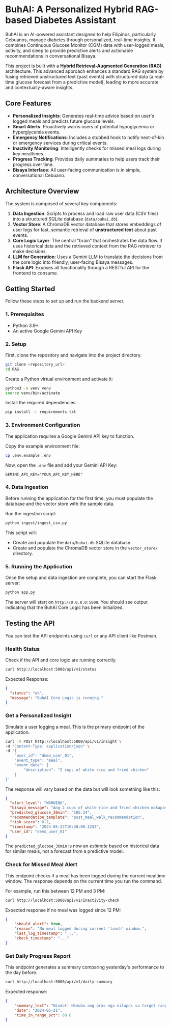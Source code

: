# BuhAI: A Personalized Hybrid RAG-based Diabetes Assistant

BuhAI is an AI-powered assistant designed to help Filipinos, particularly Cebuanos, manage diabetes through personalized, real-time insights. It combines Continuous Glucose Monitor (CGM) data with user-logged meals, activity, and sleep to provide predictive alerts and actionable recommendations in conversational Bisaya.

This project is built with a **Hybrid Retrieval-Augmented Generation (RAG)** architecture. This advanced approach enhances a standard RAG system by fusing retrieved unstructured text (past events) with structured data (a real-time glucose forecast from a predictive model), leading to more accurate and contextually-aware insights.

## Core Features

- **Personalized Insights**: Generates real-time advice based on user's logged meals and predicts future glucose levels.
- **Smart Alerts**: Proactively warns users of potential hypoglycemia or hyperglycemia events.
- **Emergency Notifications**: Includes a stubbed hook to notify next-of-kin or emergency services during critical events.
- **Inactivity Monitoring**: Intelligently checks for missed meal logs during key mealtimes.
- **Progress Tracking**: Provides daily summaries to help users track their progress over time.
- **Bisaya Interface**: All user-facing communication is in simple, conversational Cebuano.

## Architecture Overview

The system is composed of several key components:
1.  **Data Ingestion**: Scripts to process and load raw user data (CSV files) into a structured SQLite database (`data/buhai.db`).
2.  **Vector Store**: A ChromaDB vector database that stores embeddings of user logs for fast, semantic retrieval of **unstructured text** about past events.
3.  **Core Logic Layer**: The central "brain" that orchestrates the data flow. It uses historical data and the retrieved context from the RAG retriever to make decisions.
4.  **LLM for Generation**: Uses a Gemini LLM to translate the decisions from the core logic into friendly, user-facing Bisaya messages.
5.  **Flask API**: Exposes all functionality through a RESTful API for the frontend to consume.

## Getting Started

Follow these steps to set up and run the backend server.

### 1. Prerequisites

- Python 3.9+
- An active Google Gemini API Key

### 2. Setup

First, clone the repository and navigate into the project directory.

```bash
git clone <repository_url>
cd RAG
```

Create a Python virtual environment and activate it:
```bash
python3 -m venv venv
source venv/bin/activate
```

Install the required dependencies:
```bash
pip install -r requirements.txt
```

### 3. Environment Configuration

The application requires a Google Gemini API key to function.

Copy the example environment file:
```bash
cp .env.example .env
```
Now, open the `.env` file and add your Gemini API Key:
```
GEMINI_API_KEY="YOUR_API_KEY_HERE"
```

### 4. Data Ingestion

Before running the application for the first time, you must populate the database and the vector store with the sample data.

Run the ingestion script:
```bash
python ingest/ingest_csv.py
```
This script will:
- Create and populate the `data/buhai.db` SQLite database.
- Create and populate the ChromaDB vector store in the `vector_store/` directory.

### 5. Running the Application

Once the setup and data ingestion are complete, you can start the Flask server:
```bash
python app.py
```
The server will start on `http://0.0.0.0:5000`. You should see output indicating that the BuhAI Core Logic has been initialized.

## Testing the API

You can test the API endpoints using `curl` or any API client like Postman.

### Health Status

Check if the API and core logic are running correctly.

```bash
curl http://localhost:5000/api/v1/status
```
Expected Response:
```json
{
  "status": "ok",
  "message": "BuhAI Core Logic is running."
}
```

### Get a Personalized Insight

Simulate a user logging a meal. This is the primary endpoint of the application.

```bash
curl -X POST http://localhost:5000/api/v1/insight \
-H "Content-Type: application/json" \
-d '{
    "user_id": "demo_user_01",
    "event_type": "meal",
    "event_data": {
        "description": "2 cups of white rice and fried chicken"
    }
}'
```
The response will vary based on the data but will look something like this:
```json
{
  "alert_level": "WARNING",
  "bisaya_message": "Ang 2 cups of white rice and fried chicken makapasaka sa imong sugar. Ang 10-minutong paglakaw karon makatabang og dako para dili kaayo musaka ang spike.",
  "predicted_glucose_30min": "185.34",
  "recommendation_template": "post_meal_walk_recommendation",
  "risk_score": 0.7,
  "timestamp": "2024-05-22T10:30:00.123Z",
  "user_id": "demo_user_01"
}
```
The `predicted_glucose_30min` is now an *estimate* based on historical data for similar meals, not a forecast from a predictive model.

### Check for Missed Meal Alert

This endpoint checks if a meal has been logged during the current mealtime window. The response depends on the current time you run the command.

For example, run this between 12 PM and 3 PM:
```bash
curl http://localhost:5000/api/v1/inactivity-check
```
Expected response if no meal was logged since 12 PM:
```json
{
    "should_alert": true,
    "reason": "No meal logged during current 'lunch' window.",
    "last_log_timestamp": "...",
    "check_timestamp": "..."
}
```

### Get Daily Progress Report

This endpoint generates a summary comparing yesterday's performance to the day before.

```bash
curl http://localhost:5000/api/v1/daily-summary
```
Expected response:
```json
{
    "summary_text": "Nindot! Nimubo ang oras nga nilapas sa target range gikan sa 45% ngadto sa 60%. Padayon!",
    "date": "2024-05-21",
    "time_in_range_pct": 60.0
}
``` 